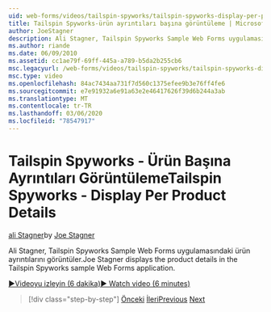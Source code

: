 ```yaml
---
uid: web-forms/videos/tailspin-spyworks/tailspin-spyworks-display-per-product-details
title: Tailspin Spyworks-ürün ayrıntıları başına görüntüleme | Microsoft Docs
author: JoeStagner
description: Ali Stagner, Tailspin Spyworks Sample Web Forms uygulamasındaki ürün ayrıntılarını görüntüler.
ms.author: riande
ms.date: 06/09/2010
ms.assetid: cc1ae79f-69ff-445a-a789-b5da2b255cb6
msc.legacyurl: /web-forms/videos/tailspin-spyworks/tailspin-spyworks-display-per-product-details
msc.type: video
ms.openlocfilehash: 84ac7434aa731f7d560c1375efee9b3e76ff4fe6
ms.sourcegitcommit: e7e91932a6e91a63e2e46417626f39d6b244a3ab
ms.translationtype: MT
ms.contentlocale: tr-TR
ms.lasthandoff: 03/06/2020
ms.locfileid: "78547917"
---
```

# <a name="tailspin-spyworks---display-per-product-details"></a><span data-ttu-id="748e5-103">Tailspin Spyworks - Ürün Başına Ayrıntıları Görüntüleme</span><span class="sxs-lookup"><span data-stu-id="748e5-103">Tailspin Spyworks - Display Per Product Details</span></span>

<span data-ttu-id="748e5-104">[ali Stagner](https://github.com/JoeStagner)</span><span class="sxs-lookup"><span data-stu-id="748e5-104">by [Joe Stagner](https://github.com/JoeStagner)</span></span>

<span data-ttu-id="748e5-105">Ali Stagner, Tailspin Spyworks Sample Web Forms uygulamasındaki ürün ayrıntılarını görüntüler.</span><span class="sxs-lookup"><span data-stu-id="748e5-105">Joe Stagner displays the product details in the Tailspin Spyworks sample Web Forms application.</span></span>

[<span data-ttu-id="748e5-106">&#9654;Videoyu izleyin (6 dakika)</span><span class="sxs-lookup"><span data-stu-id="748e5-106">&#9654; Watch video (6 minutes)</span></span>](https://channel9.msdn.com/Blogs/ASP-NET-Site-Videos/tailspin-spyworks-display-per-product-details)

> [!div class="step-by-step"]
> <span data-ttu-id="748e5-107">[Önceki](tailspin-spyworks-display-the-product-list.md)
> [İleri](tailspin-spyworks-adding-items-to-the-shopping-cart.md)</span><span class="sxs-lookup"><span data-stu-id="748e5-107">[Previous](tailspin-spyworks-display-the-product-list.md)
[Next](tailspin-spyworks-adding-items-to-the-shopping-cart.md)</span></span>
